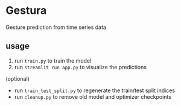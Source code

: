 # Gestura
Gesture prediction from time series data


## usage
1. run `train.py` to train the model
2. run `streamlit run app.py` to visualize the predictions


(optional)
- run `train_test_split.py` to regenerate the train/test split indices
- run `cleanup.py` to remove old model and optimizer checkpoints
